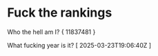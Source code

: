 # Fuck the rankings

Who the hell am I?
{ 11837481 }

What fucking year is it?
[ 2025-03-23T19:06:40Z ]
